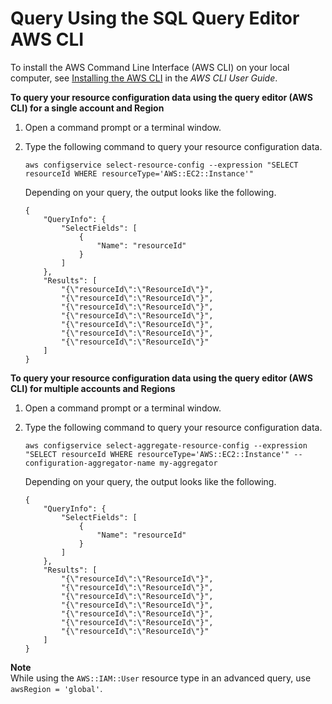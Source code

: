 # Query Using the SQL Query Editor AWS CLI<a name="query-using-sql-editor-cli"></a>

To install the AWS Command Line Interface \(AWS CLI\) on your local computer, see [Installing the AWS CLI](http://docs.aws.amazon.com/cli/latest/userguide/installing.html) in the *AWS CLI User Guide*\.

**To query your resource configuration data using the query editor \(AWS CLI\) for a single account and Region**

1. Open a command prompt or a terminal window\.

1. Type the following command to query your resource configuration data\.

   ```
   aws configservice select-resource-config --expression "SELECT resourceId WHERE resourceType='AWS::EC2::Instance'"
   ```

   Depending on your query, the output looks like the following\.

   ```
   {
       "QueryInfo": {
           "SelectFields": [
               {
                   "Name": "resourceId"
               }
           ]
       },
       "Results": [
           "{\"resourceId\":\"ResourceId\"}",
           "{\"resourceId\":\"ResourceId\"}",
           "{\"resourceId\":\"ResourceId\"}",
           "{\"resourceId\":\"ResourceId\"}",
           "{\"resourceId\":\"ResourceId\"}",
           "{\"resourceId\":\"ResourceId\"}",
           "{\"resourceId\":\"ResourceId\"}"
       ]
   }
   ```

**To query your resource configuration data using the query editor \(AWS CLI\) for multiple accounts and Regions**

1. Open a command prompt or a terminal window\.

1. Type the following command to query your resource configuration data\.

   ```
   aws configservice select-aggregate-resource-config --expression "SELECT resourceId WHERE resourceType='AWS::EC2::Instance'" --configuration-aggregator-name my-aggregator
   ```

   Depending on your query, the output looks like the following\.

   ```
   {
       "QueryInfo": {
           "SelectFields": [
               {
                   "Name": "resourceId"
               }
           ]
       },
       "Results": [
           "{\"resourceId\":\"ResourceId\"}",
           "{\"resourceId\":\"ResourceId\"}",
           "{\"resourceId\":\"ResourceId\"}",
           "{\"resourceId\":\"ResourceId\"}",
           "{\"resourceId\":\"ResourceId\"}",
           "{\"resourceId\":\"ResourceId\"}",
           "{\"resourceId\":\"ResourceId\"}"
       ]
   }
   ```
**Note**  
While using the `AWS::IAM::User` resource type in an advanced query, use `awsRegion = 'global'`\. 